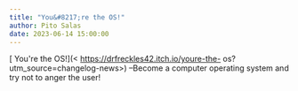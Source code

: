 ```yaml
---
title: "You&#8217;re the OS!"
author: Pito Salas
date: 2023-06-14 15:00:00
---
```



[ You're the OS!](< https://drfreckles42.itch.io/youre-the-
os?utm_source=changelog-news>) –Become a computer operating system and try not
to anger the user!


